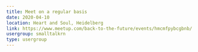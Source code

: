 ```yaml
---
title: Meet on a regular basis
date: 2020-04-10
location: Heart and Soul, Heidelberg
link: https://www.meetup.com/back-to-the-future/events/hmcmfpybcgbnb/
usergroup: smalltalkrn
type: usergroup
---
```

